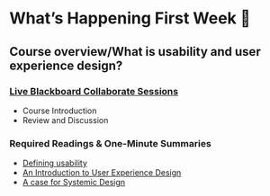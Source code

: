 
# What’s Happening First Week 💫

## Course overview/What is usability and user experience design?

### [Live Blackboard Collaborate Sessions](#)  

* Course Introduction
* Review and Discussion

### Required Readings & One-Minute Summaries

* [Defining usability](#)
* [An Introduction to User Experience Design](#)
* [A case for Systemic Design](#)
